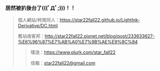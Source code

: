### 居然被扒後台了(((ﾟДﾟ;)))！！


> 個人網站/柯南同人：https://star22fall22.github.io/LightInk-Derivative/DC.html
>
> 舊站痞客邦：http://star22fall22.pixnet.net/blog/post/233633627-%E6%96%87%E7%AB%A0%E7%9B%AE%E9%8C%84
>
>> 噗浪：https://www.plurk.com/star_fall22
>>
>> 信箱：star22fall22@gmail.com
